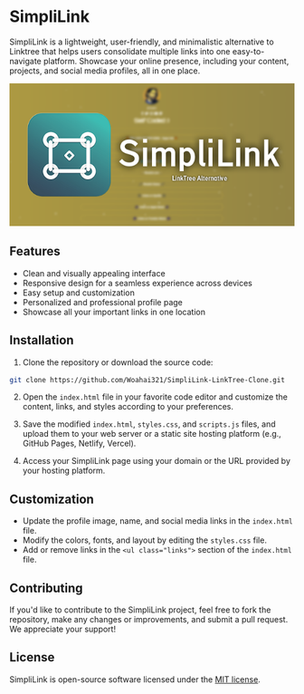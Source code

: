 # SimpliLink

SimpliLink is a lightweight, user-friendly, and minimalistic alternative to Linktree that helps users consolidate multiple links into one easy-to-navigate platform. Showcase your online presence, including your content, projects, and social media profiles, all in one place.

![SimpliLink Preview](./preview.png)

## Features

- Clean and visually appealing interface
- Responsive design for a seamless experience across devices
- Easy setup and customization
- Personalized and professional profile page
- Showcase all your important links in one location

## Installation

1. Clone the repository or download the source code:

```bash
git clone https://github.com/Woahai321/SimpliLink-LinkTree-Clone.git
```

2. Open the `index.html` file in your favorite code editor and customize the content, links, and styles according to your preferences.

3. Save the modified `index.html`, `styles.css`, and `scripts.js` files, and upload them to your web server or a static site hosting platform (e.g., GitHub Pages, Netlify, Vercel).

4. Access your SimpliLink page using your domain or the URL provided by your hosting platform.

## Customization

- Update the profile image, name, and social media links in the `index.html` file.
- Modify the colors, fonts, and layout by editing the `styles.css` file.
- Add or remove links in the `<ul class="links">` section of the `index.html` file.

## Contributing

If you'd like to contribute to the SimpliLink project, feel free to fork the repository, make any changes or improvements, and submit a pull request. We appreciate your support!

## License

SimpliLink is open-source software licensed under the [MIT license](LICENSE).
